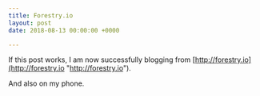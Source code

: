 ```yaml
---
title: Forestry.io
layout: post
date: 2018-08-13 00:00:00 +0000

---
```

If this post works, I am now successfully blogging from [http://forestry.io](http://forestry.io "http://forestry.io").

And also on my phone. 